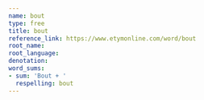 ```yaml
---
name: bout
type: free
title: bout
reference_link: https://www.etymonline.com/word/bout
root_name: 
root_language: 
denotation: 
word_sums:
- sum: 'Bout + '
  respelling: bout
---
```


